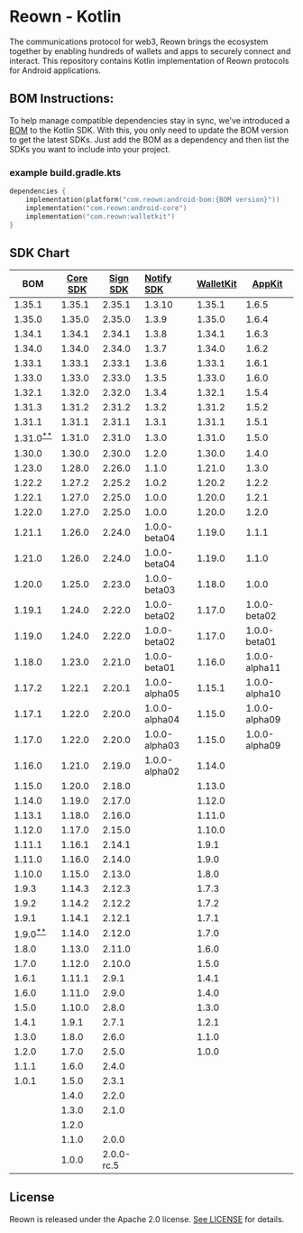 # **Reown - Kotlin**

The communications protocol for web3, Reown brings the ecosystem together by enabling hundreds of wallets and apps to securely connect and interact. This repository contains Kotlin implementation of
Reown protocols for Android applications.

####

## BOM Instructions:

To help manage compatible dependencies stay in sync, we've introduced a [BOM](https://docs.gradle.org/current/userguide/platforms.html#sub:bom_import) to the Kotlin SDK. With this, you only need to
update the BOM version to get the latest SDKs. Just add the BOM as a dependency and then list the SDKs you want to include into your project.

### example build.gradle.kts

```kotlin
dependencies {
    implementation(platform("com.reown:android-bom:{BOM version}"))
    implementation("com.reown:android-core")
    implementation("com.reown:walletkit")
}
```

## SDK Chart

| BOM                                                                                     | [Core SDK](core/android) | [Sign SDK](protocol/sign) | [Notify SDK](protocol/notify) | [WalletKit](product/web3wallet) | [AppKit](product/web3modal) |
|-----------------------------------------------------------------------------------------|--------------------------|---------------------------|:------------------------------|---------------------------------|-----------------------------|
| 1.35.1                                                                                  | 1.35.1                   | 2.35.1                    | 1.3.10                        | 1.35.1                          | 1.6.5                       |
| 1.35.0                                                                                  | 1.35.0                   | 2.35.0                    | 1.3.9                         | 1.35.0                          | 1.6.4                       |
| 1.34.1                                                                                  | 1.34.1                   | 2.34.1                    | 1.3.8                         | 1.34.1                          | 1.6.3                       |
| 1.34.0                                                                                  | 1.34.0                   | 2.34.0                    | 1.3.7                         | 1.34.0                          | 1.6.2                       |
| 1.33.1                                                                                  | 1.33.1                   | 2.33.1                    | 1.3.6                         | 1.33.1                          | 1.6.1                       |
| 1.33.0                                                                                  | 1.33.0                   | 2.33.0                    | 1.3.5                         | 1.33.0                          | 1.6.0                       |
| 1.32.1                                                                                  | 1.32.0                   | 2.32.0                    | 1.3.4                         | 1.32.1                          | 1.5.4                       |
| 1.31.3                                                                                  | 1.31.2                   | 2.31.2                    | 1.3.2                         | 1.31.2                          | 1.5.2                       |
| 1.31.1                                                                                  | 1.31.1                   | 2.31.1                    | 1.3.1                         | 1.31.1                          | 1.5.1                       |
| 1.31.0<sup>[**](https://gist.github.com/TalhaAli00/7b9e1cadf19b9dc5141cd033aa4e6172)    | 1.31.0                   | 2.31.0                    | 1.3.0                         | 1.31.0                          | 1.5.0                       |
| 1.30.0                                                                                  | 1.30.0                   | 2.30.0                    | 1.2.0                         | 1.30.0                          | 1.4.0                       |
| 1.23.0                                                                                  | 1.28.0                   | 2.26.0                    | 1.1.0                         | 1.21.0                          | 1.3.0                       |
| 1.22.2                                                                                  | 1.27.2                   | 2.25.2                    | 1.0.2                         | 1.20.2                          | 1.2.2                       |
| 1.22.1                                                                                  | 1.27.0                   | 2.25.0                    | 1.0.0                         | 1.20.0                          | 1.2.1                       |
| 1.22.0                                                                                  | 1.27.0                   | 2.25.0                    | 1.0.0                         | 1.20.0                          | 1.2.0                       |
| 1.21.1                                                                                  | 1.26.0                   | 2.24.0                    | 1.0.0-beta04                  | 1.19.0                          | 1.1.1                       |
| 1.21.0                                                                                  | 1.26.0                   | 2.24.0                    | 1.0.0-beta04                  | 1.19.0                          | 1.1.0                       |
| 1.20.0                                                                                  | 1.25.0                   | 2.23.0                    | 1.0.0-beta03                  | 1.18.0                          | 1.0.0                       |
| 1.19.1                                                                                  | 1.24.0                   | 2.22.0                    | 1.0.0-beta02                  | 1.17.0                          | 1.0.0-beta02                |
| 1.19.0                                                                                  | 1.24.0                   | 2.22.0                    | 1.0.0-beta02                  | 1.17.0                          | 1.0.0-beta01                |
| 1.18.0                                                                                  | 1.23.0                   | 2.21.0                    | 1.0.0-beta01                  | 1.16.0                          | 1.0.0-alpha11               |
| 1.17.2                                                                                  | 1.22.1                   | 2.20.1                    | 1.0.0-alpha05                 | 1.15.1                          | 1.0.0-alpha10               |
| 1.17.1                                                                                  | 1.22.0                   | 2.20.0                    | 1.0.0-alpha04                 | 1.15.0                          | 1.0.0-alpha09               |
| 1.17.0                                                                                  | 1.22.0                   | 2.20.0                    | 1.0.0-alpha03                 | 1.15.0                          | 1.0.0-alpha09               |
| 1.16.0                                                                                  | 1.21.0                   | 2.19.0                    | 1.0.0-alpha02                 | 1.14.0                          |                             |
| 1.15.0                                                                                  | 1.20.0                   | 2.18.0                    |                               | 1.13.0                          |                             |
| 1.14.0                                                                                  | 1.19.0                   | 2.17.0                    |                               | 1.12.0                          |                             |
| 1.13.1                                                                                  | 1.18.0                   | 2.16.0                    |                               | 1.11.0                          |                             |
| 1.12.0                                                                                  | 1.17.0                   | 2.15.0                    |                               | 1.10.0                          |                             |
| 1.11.1                                                                                  | 1.16.1                   | 2.14.1                    |                               | 1.9.1                           |                             |
| 1.11.0                                                                                  | 1.16.0                   | 2.14.0                    |                               | 1.9.0                           |                             |
| 1.10.0                                                                                  | 1.15.0                   | 2.13.0                    |                               | 1.8.0                           |                             |
| 1.9.3                                                                                   | 1.14.3                   | 2.12.3                    |                               | 1.7.3                           |                             |
| 1.9.2                                                                                   | 1.14.2                   | 2.12.2                    |                               | 1.7.2                           |                             |
| 1.9.1                                                                                   | 1.14.1                   | 2.12.1                    |                               | 1.7.1                           |                             |
| 1.9.0<sup>[**](https://github.com/WalletConnect/WalletConnectKotlinV2/issues/821)</sup> | 1.14.0                   | 2.12.0                    |                               | 1.7.0                           |                             |
| 1.8.0                                                                                   | 1.13.0                   | 2.11.0                    |                               | 1.6.0                           |                             |
| 1.7.0                                                                                   | 1.12.0                   | 2.10.0                    |                               | 1.5.0                           |                             |
| 1.6.1                                                                                   | 1.11.1                   | 2.9.1                     |                               | 1.4.1                           |                             |
| 1.6.0                                                                                   | 1.11.0                   | 2.9.0                     |                               | 1.4.0                           |                             |
| 1.5.0                                                                                   | 1.10.0                   | 2.8.0                     |                               | 1.3.0                           |                             |
| 1.4.1                                                                                   | 1.9.1                    | 2.7.1                     |                               | 1.2.1                           |                             |
| 1.3.0                                                                                   | 1.8.0                    | 2.6.0                     |                               | 1.1.0                           |                             |
| 1.2.0                                                                                   | 1.7.0                    | 2.5.0                     |                               | 1.0.0                           |                             |
| 1.1.1                                                                                   | 1.6.0                    | 2.4.0                     |                               |                                 |                             |
| 1.0.1                                                                                   | 1.5.0                    | 2.3.1                     |                               |                                 |                             |
|                                                                                         | 1.4.0                    | 2.2.0                     |                               |                                 |                             |
|                                                                                         | 1.3.0                    | 2.1.0                     |                               |                                 |                             |
|                                                                                         | 1.2.0                    |                           |                               |                                 |                             |
|                                                                                         | 1.1.0                    | 2.0.0                     |                               |                                 |                             |
|                                                                                         | 1.0.0                    | 2.0.0-rc.5                |                               |                                 |                             |

## License

Reown is released under the Apache 2.0 license. [See LICENSE](/LICENSE) for details.
